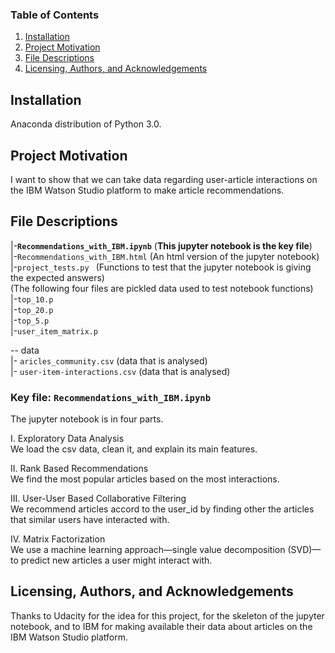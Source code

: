 ### Table of Contents

1. [Installation](#installation)
2. [Project Motivation](#motivation)
3. [File Descriptions](#files)
4. [Licensing, Authors, and Acknowledgements](#licensing)

## Installation <a name="installation"></a>
Anaconda distribution of Python 3.0. 

## Project Motivation<a name="motivation"></a>

I want to show that we can take data regarding user-article interactions on the IBM Watson Studio platform to make article recommendations.

## File Descriptions <a name="files"></a>

|-**`Recommendations_with_IBM.ipynb`** (**This jupyter notebook is the key file**)  
|-`Recommendations_with_IBM.html`  (An html version of the jupyter notebook)      
|-`project_tests.py `              (Functions to test that the jupyter notebook is giving the expected answers)   
(The following four files are pickled data used to test notebook functions)  
|-`top_10.p`    
|-`top_20.p`   
|-`top_5.p`   
|-`user_item_matrix.p`   

-- data  
|- `aricles_community.csv`  (data that is analysed)       
|- `user-item-interactions.csv`  (data that is analysed)      
  

### Key file: `Recommendations_with_IBM.ipynb`
The jupyter notebook is in four parts. 
 
I. Exploratory Data Analysis  
We load the csv data, clean it, and explain its main features. 
 
II. Rank Based Recommendations  
We find the most popular articles based on the most interactions.  

III. User-User Based Collaborative Filtering  
We recommend articles accord to the user_id by finding other the articles that similar users have interacted with. 
 
IV. Matrix Factorization  
We use a machine learning approach—single value decomposition (SVD)—to predict new articles a user might interact with.  


## Licensing, Authors, and Acknowledgements <a name="licensing"></a>
Thanks to Udacity for the idea for this project, for the skeleton of the jupyter notebook, and to IBM for making available their data about articles on the IBM Watson Studio platform.
